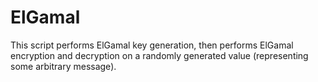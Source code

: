 # ElGamal
This script performs ElGamal key generation, then performs ElGamal encryption and decryption on a randomly generated value (representing some arbitrary message).
